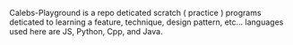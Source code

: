 Calebs-Playground is a repo deticated scratch ( practice ) programs deticated to learning a feature, technique, design pattern, etc...
languages used here are JS, Python, Cpp, and Java.



